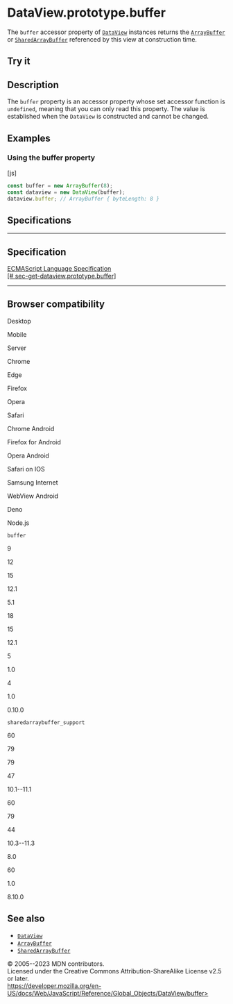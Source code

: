 DataView.prototype.buffer
=========================

 
The `buffer` accessor property of [`DataView`](../dataview) instances
returns the [`ArrayBuffer`](../arraybuffer) or
[`SharedArrayBuffer`](../sharedarraybuffer) referenced by this view at
construction time.


 
Try it 
------

 



 
Description
-----------

 
The `buffer` property is an accessor property whose set accessor
function is `undefined`, meaning that you can only read this property.
The value is established when the `DataView` is constructed and cannot
be changed.



 
Examples
--------


 
### Using the buffer property 

 
 
 
[js]


```js
const buffer = new ArrayBuffer(8);
const dataview = new DataView(buffer);
dataview.buffer; // ArrayBuffer { byteLength: 8 }
```




Specifications
--------------

 
  ---------------------------------------------------------------------------------------------------------------------------------------
  Specification
  ---------------------------------------------------------------------------------------------------------------------------------------
  [ECMAScript Language Specification\
  [\#
  sec-get-dataview.prototype.buffer]](https://tc39.es/ecma262/multipage/structured-data.html#sec-get-dataview.prototype.buffer)

  ---------------------------------------------------------------------------------------------------------------------------------------


Browser compatibility 
---------------------

 


Desktop

Mobile

Server

Chrome

Edge

Firefox

Opera

Safari

Chrome Android

Firefox for Android

Opera Android

Safari on IOS

Samsung Internet

WebView Android

Deno

Node.js

`buffer`

9

12

15

12.1

5.1

18

15

12.1

5

1.0

4

1.0

0.10.0

`sharedarraybuffer_support`

60

79

79

47

10.1--11.1

60

79

44

10.3--11.3

8.0

60

1.0

8.10.0

 
See also 
--------

 
-   [`DataView`](../dataview)
-   [`ArrayBuffer`](../arraybuffer)
-   [`SharedArrayBuffer`](../sharedarraybuffer)



 
© 2005--2023 MDN contributors.\
Licensed under the Creative Commons Attribution-ShareAlike License v2.5
or later.\
https://developer.mozilla.org/en-US/docs/Web/JavaScript/Reference/Global_Objects/DataView/buffer>

